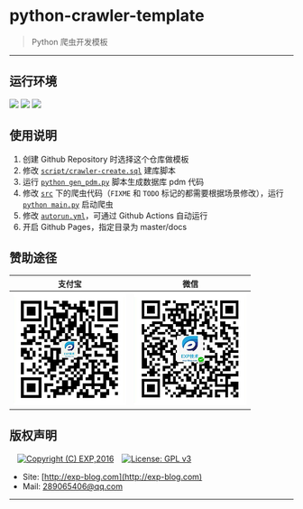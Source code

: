 # python-crawler-template

> Python 爬虫开发模板

------

## 运行环境

![](https://img.shields.io/badge/Python-3.8%2B-brightgreen.svg) ![](https://img.shields.io/badge/Platform-Linux%20amd64-brightgreen.svg) ![](https://img.shields.io/badge/Platform-Windows%20x64-brightgreen.svg)


## 使用说明

1. 创建 Github Repository 时选择这个仓库做模板
2. 修改 [`script/crawler-create.sql`](./script/crawler-create.sql) 建库脚本
3. 运行 [`python gen_pdm.py`](./gen_pdm.py) 脚本生成数据库 pdm 代码
4. 修改 [`src`](./src) 下的爬虫代码（`FIXME` 和 `TODO` 标记的都需要根据场景修改），运行 [`python main.py`](./main.py) 启动爬虫
5. 修改 [`autorun.yml`](./.github/workflows/autorun.yml)，可通过 Github Actions 自动运行
6. 开启 Github Pages，指定目录为 master/docs


## 赞助途径

| 支付宝 | 微信 |
|:---:|:---:|
| ![](docs/imgs/alipay.png) | ![](docs/imgs/wechat.png) |


## 版权声明

　[![Copyright (C) EXP,2016](https://img.shields.io/badge/Copyright%20(C)-EXP%202016-blue.svg)](http://exp-blog.com)　[![License: GPL v3](https://img.shields.io/badge/License-GPL%20v3-blue.svg)](https://www.gnu.org/licenses/gpl-3.0)

- Site: [http://exp-blog.com](http://exp-blog.com) 
- Mail: <a href="mailto:289065406@qq.com?subject=[EXP's Github]%20Your%20Question%20（请写下您的疑问）&amp;body=What%20can%20I%20help%20you?%20（需要我提供什么帮助吗？）">289065406@qq.com</a>


------
